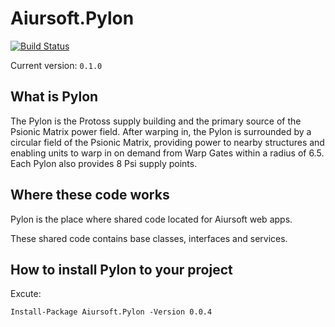 ﻿# Aiursoft.Pylon

[![Build Status](https://travis-ci.org/AiursoftWeb/Aiursoft.Pylon.svg?branch=master)](https://travis-ci.org/AiursoftWeb/Aiursoft.Pylon)

Current version: `0.1.0`

## What is Pylon

The Pylon is the Protoss supply building and the primary source of the Psionic Matrix power field. After warping in, the Pylon is surrounded by a circular field of the Psionic Matrix, providing power to nearby structures and enabling units to warp in on demand from Warp Gates within a radius of 6.5. Each Pylon also provides 8 Psi supply points.

## Where these code works

Pylon is the place where shared code located for Aiursoft web apps.

These shared code contains base classes, interfaces and services.

## How to install Pylon to your project

Excute:

`Install-Package Aiursoft.Pylon -Version 0.0.4`
